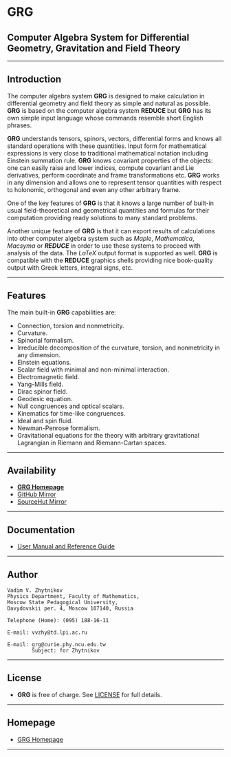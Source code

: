 # **GRG**

## Computer Algebra System for Differential Geometry, Gravitation and Field Theory

----

## Introduction

The computer algebra system **GRG** is designed to make calculation in differential geometry and field theory as simple and natural as possible. **GRG** is based on the computer algebra system **REDUCE** but **GRG** has its own simple input language whose commands resemble short English phrases.

**GRG** understands tensors, spinors, vectors, differential forms and knows all standard operations with these quantities. Input form for mathematical expressions is very close to traditional mathematical notation including Einstein summation rule. **GRG** knows covariant properties of the objects: one can easily raise and lower indices, compute covariant and Lie derivatives, perform coordinate and frame transformations etc. **GRG** works in any dimension and allows one to represent tensor quantities with respect to holonomic, orthogonal and even any other arbitrary frame.

One of the key features of **GRG** is that it knows a large number of built-in usual field-theoretical and geometrical quantities and formulas for their computation providing ready solutions to many standard problems.

Another unique feature of **GRG** is that it can export results of calculations into other computer algebra system such as *Maple*, *Mathematica*, *Macsyma* or ***REDUCE*** in order to use these systems to proceed with analysis of the data. The *LaTeX* output format is supported as well. **GRG** is compatible with the **REDUCE** graphics shells providing nice book-quality output with Greek letters, integral signs, etc.

----

## Features

The main built-in **GRG** capabilities are:

- Connection, torsion and nonmetricity.
- Curvature.
- Spinorial formalism.
- Irreducible decomposition of the curvature, torsion, and nonmetricity in any dimension.
- Einstein equations.
- Scalar field with minimal and non-minimal interaction.
- Electromagnetic field.
- Yang-Mills field.
- Dirac spinor field.
- Geodesic equation.
- Null congruences and optical scalars.
- Kinematics for time-like congruences.
- Ideal and spin fluid.
- Newman-Penrose formalism.
- Gravitational equations for the theory with arbitrary gravitational Lagrangian in Riemann and Riemann-Cartan spaces.

----

## Availability

- [**GRG Homepage**](https://reduce-algebra.sourceforge.io/grg32/grg32.php)
- [GitHub Mirror](https://github.com/reduce-algebra/grg/)
- [SourceHut Mirror](https://git.sr.ht/~trn/grg/)
<!--- [Chisel Mirror](https://chiselapp.com/user/reduce-algebra/repository/grg/)-->

----

## Documentation

- [User Manual and Reference Guide](https://github.com/reduce-algebra/grg/tree/master/doc)

----

## Author

```text
Vadim V. Zhytnikov
Physics Department, Faculty of Mathematics,
Moscow State Pedagogical University,
Davydovskii per. 4, Moscow 107140, Russia

Telephone (Home): (095) 188-16-11

E-mail: vvzhy@td.lpi.ac.ru

E-mail: grg@curie.phy.ncu.edu.tw
        Subject: for Zhytnikov
```

----

## License

- **GRG** is free of charge. See [LICENSE](https://github.com/reduce-algebra/grg/blob/master/LICENSE) for full details.

----

## Homepage

- [GRG Homepage](https://reduce-algebra.sourceforge.io/grg32/grg32.php)

----

